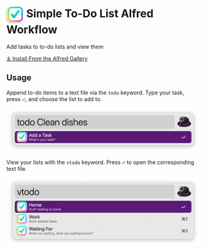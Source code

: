 # <img src='Workflow/icon.png' width='45' align='center' alt='icon'> Simple To-Do List Alfred Workflow

Add tasks to to-do lists and view them

<a href='https://alfred.app/workflows/alfredapp/simple-to-do-list'>⤓ Install From the Alfred Gallery</a>

## Usage

Append to-do items to a text file via the `todo` keyword. Type your task, press <kbd>⏎</kbd>, and choose the list to add to.

![Adding task](Workflow/images/about/todo.png)

View your lists with the `vtodo` keyword. Press <kbd>⏎</kbd> to open the corresponding text file.

![Viewing tasks](Workflow/images/about/vtodo.png)

